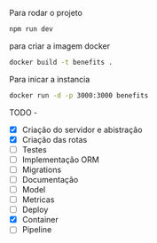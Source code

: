 Para rodar o projeto

```bash
npm run dev
```

para criar a imagem docker

```bash
docker build -t benefits .
```

Para inicar a instancia

```bash
docker run -d -p 3000:3000 benefits

```

TODO -

- [x] Criação do servidor e abistração
- [x] Criação das rotas
- [ ] Testes
- [ ] Implementação ORM
- [ ] Migrations
- [ ] Documentação
- [ ] Model
- [ ] Metricas
- [ ] Deploy
- [x] Container
- [ ] Pipeline
